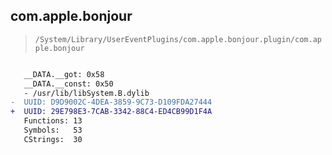 ## com.apple.bonjour

> `/System/Library/UserEventPlugins/com.apple.bonjour.plugin/com.apple.bonjour`

```diff

   __DATA.__got: 0x58
   __DATA.__const: 0x50
   - /usr/lib/libSystem.B.dylib
-  UUID: D9D9002C-4DEA-3859-9C73-D109FDA27444
+  UUID: 29E798E3-7CAB-3342-88C4-ED4CB99D1F4A
   Functions: 13
   Symbols:   53
   CStrings:  30

```
